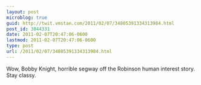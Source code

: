 ```yaml
---
layout: post
microblog: true
guid: http://twit.vmstan.com/2011/02/07/34805391334313984.html
post_id: 3044331
date: 2011-02-07T20:47:06-0600
lastmod: 2011-02-07T20:47:06-0600
type: post
url: /2011/02/07/34805391334313984.html
---
```

Wow, Bobby Knight, horrible segway off the Robinson human interest story. Stay classy.
